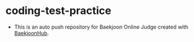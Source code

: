 # coding-test-practice
- This is an auto push repository for Baekjoon Online Judge created with [BaekjoonHub](https://github.com/BaekjoonHub/BaekjoonHub).